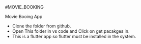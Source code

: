#MOVIE_BOOKING

Movie Booing App
 - Clone the folder from github.
 - Open This folder in vs code and Click on get pacakges in.
 - This is a flutter app so flutter must be installed in the system.
